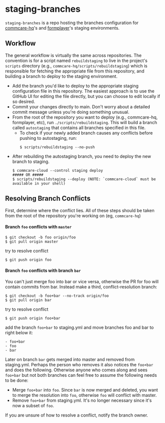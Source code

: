 # staging-branches

`staging-branches` is a repo hosting the branches configuration for [commcare-hq](https://github.com/dimagi/commcare-hq/)'s and [formplayer](https://github.com/dimagi/formplayer)'s staging environments.

## Workflow

The general workflow is virtually the same across repositories. The convention is for a script named `rebuildstaging` to live in the project's `scripts` directory (e.g., `commcare-hq/scripts/rebuildstaging`) which is responsible for fetching the appropriate file from this repository, and building a branch to deploy to the staging environment. 

* Add the branch you'd like to deploy to the appropriate staging configuration file in this repository. The easiest approach is to use the GitHub UI for editing the file directly, but you can choose to edit locally if so desired.
* Commit your changes directly to main.  Don't worry about a detailed commit message unless you're doing something unusual.
* From the root of the repository you want to deploy (e.g., commcare-hq, formplayer, etc), run `./scripts/rebuildstaging`.  This will build a branch called `autostaging` that contains all branches specified in this file.
  * To check if your newly added branch causes any conflicts before pushing to autostaging, run:
    ```
    $ scripts/rebuildstaging --no-push
    ```
* After rebuilding the autostaging branch, you need to deploy the new branch to staging.
  ```
  $ commcare-cloud --control staging deploy
  ##### OR #####
  $ scripts/rebuildstaging --deploy (NOTE: `commcare-cloud` must be available in your shell)
  ```

## Resolving Branch Conflicts

First, determine where the conflict lies.  All of these steps should be taken from the root of the repository you're working on (eg, `commcare-hq`)

#### Branch `foo` conflicts with `master`

```
$ git checkout -b foo origin/foo
$ git pull origin master
```
try to resolve conflict
```
$ git push origin foo
```

#### Branch `foo` conflicts with branch `bar`

You can't just merge foo into bar or vice versa, otherwise the PR
for foo will contain commits from bar.  Instead make a third,
conflict-resolution branch:
```
$ git checkout -b foo+bar --no-track origin/foo
$ git pull origin bar
```
try to resolve conflict
```
$ git push origin foo+bar
```
add the branch `foo+bar` to staging.yml and move branches foo and
bar to right below it:
```
- foo+bar
- foo
- bar
```

Later on branch `bar` gets merged into master and removed from staging.yml.
Perhaps the person who removes it also notices the `foo+bar` and does the
following. Otherwise anyone who comes along and sees `foo+bar` but not both
branches can feel free to assume the following needs to be done:
  * Merge `foo+bar` into `foo`. Since `bar` is now merged and deleted,
    you want to merge the resolution into `foo`, otherwise `foo` will conflict
    with master.
  * Remove `foo+bar` from staging.yml. It's no longer necessary since it's
    now a subset of `foo`.

If you are unsure of how to resolve a conflict, notify the branch owner.
